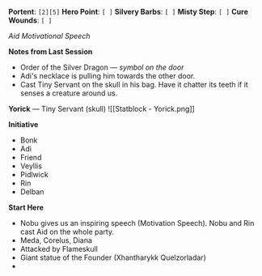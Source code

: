 **Portent**: `[2][5]`
**Hero Point**: `[ ]`
**Silvery Barbs**: `[ ]`
**Misty Step**: `[ ]`
**Cure Wounds**: `[ ]`

*Aid*
*Motivational Speech*

**Notes from Last Session**
- Order of the Silver Dragon — *symbol on the door*
- Adi's necklace is pulling him towards the other door.
- Cast Tiny Servant on the skull in his bag. Have it chatter its teeth if it senses a creature around us.

**Yorick** — Tiny Servant (skull)
![[Statblock - Yorick.png]]

**Initiative**
- Bonk
- Adi
- Friend
- Veyllis
- Pidlwick
- Rin
- Delban

**Start Here**
- Nobu gives us an inspiring speech (Motivation Speech). Nobu and Rin cast Aid on the whole party.
- Meda, Corelus, Diana
- Attacked by Flameskull
- Giant statue of the Founder (Xhantharykk Quelzorladar)
- 